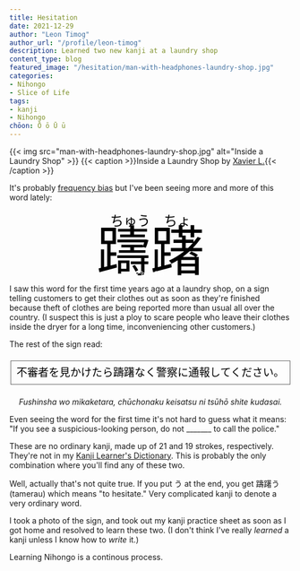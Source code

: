 ```yaml
---
title: Hesitation
date: 2021-12-29
author: "Leon Timog"
author_url: "/profile/leon-timog"
description: Learned two new kanji at a laundry shop
content_type: blog
featured_image: "/hesitation/man-with-headphones-laundry-shop.jpg"
categories:
- Nihongo
- Slice of Life
tags:
- kanji
- Nihongo
chōon: Ō ō Ū ū
---
```

{{< img src="man-with-headphones-laundry-shop.jpg" alt="Inside a Laundry Shop" >}}
{{< caption >}}Inside a Laundry Shop by [Xavier L.](https://unsplash.com/photos/LDuyEuGs1Vo){{< /caption >}}

It's probably [frequency bias](https://www.healthline.com/health/baader-meinhof-phenomenon) but I've been seeing more and more of this word lately:

<p style="text-align:center"><span style="font-size:1.5rem; color:#000">ちゅう ちょ</span></p>
<p style="text-align:center;line-height:.5"><span style="font-size:6rem; color:#000">躊躇</span></p>
<p style="text-align:center;line-height:.5"><span style="color:#fff">chūcho</span></p>

I saw this word for the first time years ago at a laundry shop, on a sign telling customers to get their clothes out as soon as they're finished because theft of clothes are being reported more than usual all over the country. (I suspect this is just a ploy to scare people who leave their clothes inside the dryer for a long time, inconveniencing other customers.)

The rest of the sign read:

<p style="text-align:center;line-height:3;font-family:sans-serif;"><span style="font-size:1.2rem; color:#000;border:1px solid #666;padding:10px">不審者を見かけたら躊躇なく警察に通報してください。</span></p>

<p style="text-align:center;font-style:italic">Fushinsha wo mikaketara, chūchonaku keisatsu ni tsūhō shite kudasai.</p>

Even seeing the word for the first time it's not hard to guess what it means: "If you see a suspicious-looking person, do not _______ to call the police."

These are no ordinary kanji, made up of 21 and 19 strokes, respectively. They're not in my [Kanji Learner's Dictionary](https://www.amazon.com/Kodansha-Kanji-Learners-Dictionary-Expanded/dp/1568364075/ref=sr_1_2?qid=1640825880&refinements=p_27%3AJack+Halpern&s=books&sr=1-2&text=Jack+Halpern). This is probably the only combination where you'll find any of these two.

Well, actually that's not quite true. If you put う at the end, you get 躊躇う (tamerau) which means "to hesitate." Very complicated kanji to denote a very ordinary word.

I took a photo of the sign, and took out my kanji practice sheet as soon as I got home and resolved to learn these two. (I don't think I've really *learned* a kanji unless I know how to *write* it.)

Learning Nihongo is a continous process.